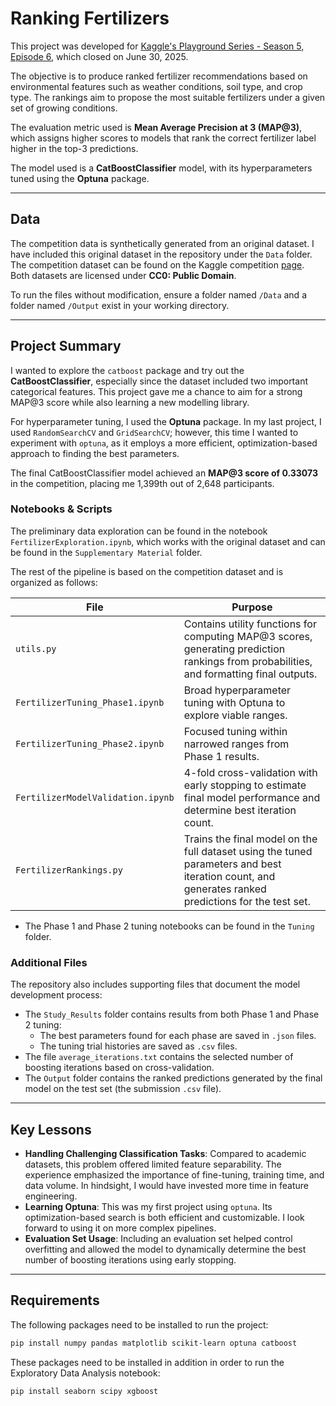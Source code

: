 # Ranking Fertilizers

This project was developed for [Kaggle's Playground Series - Season 5, Episode 6](https://www.kaggle.com/competitions/playground-series-s5e6), which closed on June 30, 2025.

The objective is to produce ranked fertilizer recommendations based on environmental features such as weather conditions, soil type, and crop type. The rankings aim to propose the most suitable fertilizers under a given set of growing conditions.

The evaluation metric used is **Mean Average Precision at 3 (MAP@3)**, which assigns higher scores to models that rank the correct fertilizer label higher in the top-3 predictions.

The model used is a **CatBoostClassifier** model, with its hyperparameters tuned using the **Optuna** package.

---

## Data

The competition data is synthetically generated from an original dataset. I have included this original dataset in the repository under the `Data` folder. The competition dataset can be found on the Kaggle competition [page](https://www.kaggle.com/competitions/playground-series-s5e6/data). Both datasets are licensed under **CC0: Public Domain**.

To run the files without modification, ensure a folder named `/Data` and a folder named `/Output` exist in your working directory.

---

## Project Summary

I wanted to explore the `catboost` package and try out the **CatBoostClassifier**, especially since the dataset included two important categorical features. This project gave me a chance to aim for a strong MAP@3 score while also learning a new modelling library.

For hyperparameter tuning, I used the **Optuna** package. In my last project, I used `RandomSearchCV` and `GridSearchCV`; however, this time I wanted to experiment with `optuna`, as it employs a more efficient, optimization-based approach to finding the best parameters.

The final CatBoostClassifier model achieved an **MAP@3 score of 0.33073** in the competition, placing me 1,399th out of 2,648 participants.


### Notebooks & Scripts

The preliminary data exploration can be found in the notebook `FertilizerExploration.ipynb`, which works with the original dataset and can be found in the `Supplementary Material` folder.

The rest of the pipeline is based on the competition dataset and is organized as follows:

| File | Purpose |
|----------|---------|
| `utils.py` | Contains utility functions for computing MAP@3 scores, generating prediction rankings from probabilities, and formatting final outputs.|
| `FertilizerTuning_Phase1.ipynb` | Broad hyperparameter tuning with Optuna to explore viable ranges. |
| `FertilizerTuning_Phase2.ipynb` | Focused tuning within narrowed ranges from Phase 1 results. |
| `FertilizerModelValidation.ipynb` | 4-fold cross-validation with early stopping to estimate final model performance and determine best iteration count. |
| `FertilizerRankings.py` | Trains the final model on the full dataset using the tuned parameters and best iteration count, and generates ranked predictions for the test set. |
- The Phase 1 and Phase 2 tuning notebooks can be found in the `Tuning` folder.

### Additional Files

The repository also includes supporting files that document the model development process:
- The `Study_Results` folder contains results from both Phase 1 and Phase 2 tuning:
  - The best parameters found for each phase are saved in `.json` files.
  - The tuning trial histories are saved as `.csv` files.
- The file `average_iterations.txt` contains the selected number of boosting iterations based on cross-validation.
- The `Output` folder contains the ranked predictions generated by the final model on the test set (the submission `.csv` file).

---

## Key Lessons

- **Handling Challenging Classification Tasks**: Compared to academic datasets, this problem offered limited feature separability. The experience emphasized the importance of fine-tuning, training time, and data volume. In hindsight, I would have invested more time in feature engineering.
- **Learning Optuna**: This was my first project using `optuna`. Its optimization-based search is both efficient and customizable. I look forward to using it on more complex pipelines.
- **Evaluation Set Usage**: Including an evaluation set helped control overfitting and allowed the model to dynamically determine the best number of boosting iterations using early stopping.

---

## Requirements

The following packages need to be installed to run the project:
```bash
pip install numpy pandas matplotlib scikit-learn optuna catboost
```
These packages need to be installed in addition in order to run the Exploratory Data Analysis notebook:
```bash
pip install seaborn scipy xgboost
```

